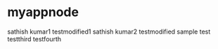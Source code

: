 # myappnode
sathish kumar1
testmodified1
sathish kumar2
testmodified
sample
test
testthird
testfourth